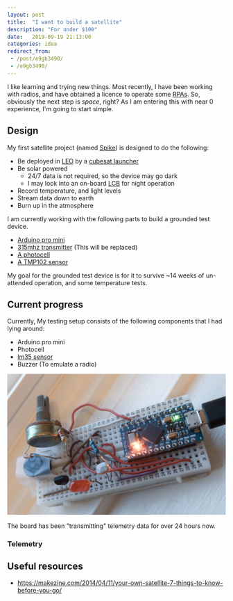 ```yaml
---
layout: post
title:  "I want to build a satellite"
description: "For under $100"
date:   2019-09-19 21:13:00
categories: idea
redirect_from: 
 - /post/e9gb3490/
 - /e9gb3490/
---
```


I like learning and trying new things. Most recently, I have been working with radios, and have obtained a licence to operate some [RPAs](https://en.wikipedia.org/wiki/Unmanned_aerial_vehicle). So, obviously the next step is *space*, right? As I am entering this with near 0 experience, I'm going to start simple. 

## Design
My first satellite project (named [Spike](https://github.com/Ewpratten/Spike)) is designed to do the following:
 - Be deployed in [LEO](https://en.wikipedia.org/wiki/Low_Earth_orbit) by a [cubesat launcher](https://en.wikipedia.org/wiki/CubeSat#Launch_and_deployment)
 - Be solar powered
   - 24/7 data is not required, so the device may go dark
   - I may look into an on-board [LCB](https://en.wikipedia.org/wiki/Solid-state_battery) for night operation
 - Record temperature, and light levels
 - Stream data down to earth 
 - Burn up in the atmosphere 

I am currently working with the following parts to build a grounded test device. 
 - [Arduino pro mini](https://www.ebay.com/itm/New-Pro-Micro-ATmega32U4-5V-16MHz-Replace-ATmega328-Arduino-Pro-Mini-/221891843710)
 - [315mhz transmitter](https://www.sparkfun.com/products/10535) (This will be replaced)
 - [A photocell](https://www.sparkfun.com/products/9088)
 - [A TMP102 sensor](https://www.sparkfun.com/products/13314)

My goal for the grounded test device is for it to survive ~14 weeks of un-attended operation, and some temperature tests.

## Current progress
Currently, My testing setup consists of the following components that I had lying around:
 - Arduino pro mini
 - Photocell
 - [lm35 sensor](http://www.ti.com/product/LM35)
 - Buzzer (To emulate a radio)

![Current Test Board](/assets/images/satv1.jpg)

The board has been "transmitting" telemetry data for over 24 hours now.

### Telemetry


## Useful resources
 - https://makezine.com/2014/04/11/your-own-satellite-7-things-to-know-before-you-go/